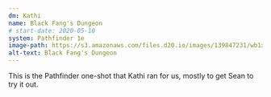 ```yaml
---
dm: Kathi
name: Black Fang's Dungeon
# start-date: 2020-05-10
system: Pathfinder 1e
image-path: https://s3.amazonaws.com/files.d20.io/images/139847231/wb1xMBce8idLER4Zec1RwQ/med.jpg?1590944787325
alt-text: Black Fang's Dungeon
---
```


This is the Pathfinder one-shot that Kathi ran for us, mostly to get Sean to try it out.
